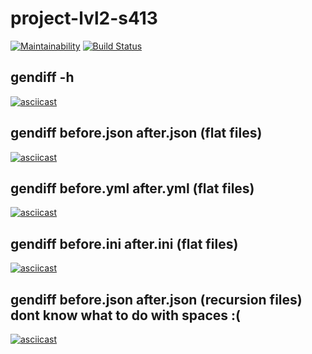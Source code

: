 # project-lvl2-s413
[![Maintainability](https://api.codeclimate.com/v1/badges/99c7abdbe556b5cbe9da/maintainability)](https://codeclimate.com/github/soulle/project-lvl2-s413/maintainability)
[![Build Status](https://travis-ci.org/soulle/project-lvl2-s413.svg?branch=master)](https://travis-ci.org/soulle/project-lvl2-s413)
## gendiff -h 
[![asciicast](https://asciinema.org/a/nXlk4cNqvBjyIfXgmCodfRjOl.svg)](https://asciinema.org/a/nXlk4cNqvBjyIfXgmCodfRjOl)
## gendiff before.json after.json (flat files)
[![asciicast](https://asciinema.org/a/ZbCDSQi6Wzt80BUkENDcUTECC.svg)](https://asciinema.org/a/ZbCDSQi6Wzt80BUkENDcUTECC)
## gendiff before.yml after.yml (flat files)
[![asciicast](https://asciinema.org/a/O8Y4tkGLfEHvwwqI4lsybAkqF.svg)](https://asciinema.org/a/O8Y4tkGLfEHvwwqI4lsybAkqF)
## gendiff before.ini after.ini (flat files)
[![asciicast](https://asciinema.org/a/ff6WziZ9iSP00LwAnHHFjLQSn.svg)](https://asciinema.org/a/ff6WziZ9iSP00LwAnHHFjLQSn)
## gendiff before.json after.json (recursion files) dont know what to do with spaces :(
[![asciicast](https://asciinema.org/a/MX4RnHCX5ZDOgdhCLtwwQ3atE.svg)](https://asciinema.org/a/MX4RnHCX5ZDOgdhCLtwwQ3atE)